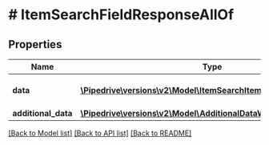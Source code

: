 # # ItemSearchFieldResponseAllOf

## Properties

Name | Type | Description | Notes
------------ | ------------- | ------------- | -------------
**data** | [**\Pipedrive\versions\v2\Model\ItemSearchItem[]**](ItemSearchItem.md) | The array of found fields | [optional]
**additional_data** | [**\Pipedrive\versions\v2\Model\AdditionalDataWithCursorPagination**](.md) |  | [optional]

[[Back to Model list]](../../README.md#models) [[Back to API list]](../../README.md#endpoints) [[Back to README]](../../README.md)
